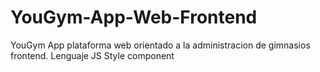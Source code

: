 # YouGym-App-Web-Frontend
YouGym App plataforma web orientado a la administracion de gimnasios frontend. Lenguaje JS Style component
